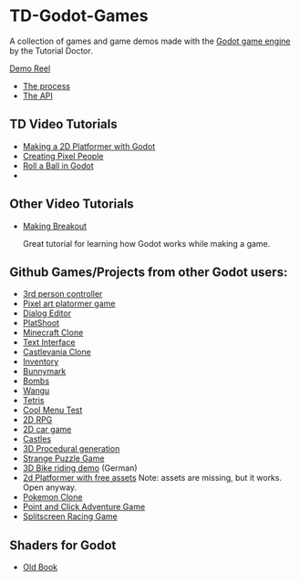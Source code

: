 # TD-Godot-Games
A collection of games and game demos made with the [Godot game engine](http://www.godotengine.org/projects/godot-engine) by the Tutorial Doctor.

[Demo Reel](https://www.youtube.com/watch?v=Uy441SL1o1s&index=5&list=PLXYUuKwcv3K9FPKlSxEqtyioJfOgeTSvK)

- [The process](https://github.com/TutorialDoctor/TD-Godot-Games/blob/master/Godot%20Dev%20Process.md)
- [The API](https://github.com/TutorialDoctor/Software_Development/blob/master/More-Info/Godot%20API%20Nav/Navigating%20the%20Godot%20API.md)

## TD Video Tutorials
- [Making a 2D Platformer with Godot](https://www.youtube.com/watch?v=Elw3KEz7TwQ)
- [Creating Pixel People](https://www.youtube.com/watch?v=gYaIvDQpTtY&feature=youtu.be)
- [Roll a Ball in Godot](https://www.youtube.com/watch?v=vJ-XxNjGXlM)
- 
## Other Video Tutorials
- [Making Breakout](https://www.youtube.com/watch?v=ntYjl_obUDo&list=PL9FzW-m48fn1iR6WL4mjXtGi8P4TaPIAp)

  Great tutorial for learning how Godot works while making a game.

## Github Games/Projects from other Godot users:
- [3rd person controller](https://github.com/khairul169/3rdperson-godot)
- [Pixel art platormer game](https://github.com/alexandreychuk/cave-escape)
- [Dialog Editor](https://github.com/agameraaron/squeaker)
- [PlatShoot](https://github.com/Calinou/platshoot)
- [Minecraft Clone](https://github.com/toger5/Godot-Voxel-Game-MineCraftClone)
- [Text Interface](https://github.com/henriquelalves/GodotTIE)
- [Castlevania Clone](https://github.com/Algorithmus/CastlevaniaClone)
- [Inventory](https://github.com/RodZill4/godot_inventory)
- [Bunnymark](https://github.com/jotson/godot-bunnymark)
- [Bombs](https://github.com/randyyaj/Bombs)
- [Wangu](https://github.com/YeOldeDM/wangu)
- [Tetris](https://github.com/yichen0831/TetrisGodot)
- [Cool Menu Test](https://github.com/fadyosman/godot-menu)
- [2D RPG](https://github.com/vnen/godot-rpg2d)
- [2D car game](https://github.com/M4N1AC/CarGame)
- [Castles](https://github.com/Mikepicker/Castles)
- [3D Procedural generation](https://github.com/pjimenezmateo/procedural)
- [Strange Puzzle Game](https://github.com/henriquelalves/Ambrigram)
- [3D Bike riding demo](https://github.com/derhannesb/Tretautorennen) (German)
- [2d Platformer with free assets](https://github.com/crr0004/MGD-Showcase) Note: assets are missing, but it works. Open anyway.
- [Pokemon Clone](https://github.com/MarianoGnu/Pokemon-Tutorials)
- [Point and Click Adventure Game](https://github.com/StraToN/godot_pointandclickadv)
- [Splitscreen Racing Game](https://github.com/khairul169/godot-cabinet/tree/master/templates/racing)

## Shaders for Godot

- [Old Book](https://github.com/marcosbitetti/Old_Book_Shader_v1)
